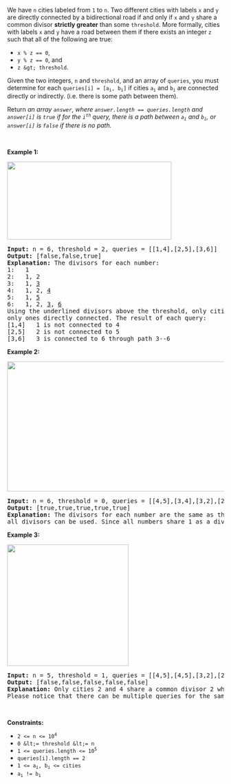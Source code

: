 We have `` n `` cities labeled from `` 1 `` to `` n ``. Two different cities with labels `` x `` and `` y `` are directly connected by a bidirectional road if and only if `` x `` and `` y `` share a common divisor __strictly greater__ than some `` threshold ``. More formally, cities with labels `` x `` and `` y `` have a road between them if there exists an integer `` z `` such that all of the following are true:

*   `` x % z == 0 ``,
*   `` y % z == 0 ``, and
*   `` z &gt; threshold ``.

Given the two integers, `` n `` and `` threshold ``, and an array of `` queries ``, you must determine for each <code>queries[i] = [a<sub>i</sub>, b<sub>i</sub>]</code> if cities <code>a<sub>i</sub></code> and <code>b<sub>i</sub></code> are connected directly or indirectly.&nbsp;(i.e. there is some path between them).

Return _an array _`` answer ``_, where _`` answer.length == queries.length ``_ and _`` answer[i] ``_ is _`` true ``_ if for the _<code>i<sup>th</sup></code>_ query, there is a path between _<code>a<sub>i</sub></code>_ and _<code>b<sub>i</sub></code>_, or _`` answer[i] ``_ is _`` false ``_ if there is no path._

&nbsp;

__Example 1:__

<img alt="" src="https://assets.leetcode.com/uploads/2020/10/09/ex1.jpg" style="width: 382px; height: 181px;"/>

<pre>
<strong>Input:</strong> n = 6, threshold = 2, queries = [[1,4],[2,5],[3,6]]
<strong>Output:</strong> [false,false,true]
<strong>Explanation:</strong> The divisors for each number:
1:   1
2:   1, 2
3:   1, <u>3</u>
4:   1, 2, <u>4</u>
5:   1, <u>5</u>
6:   1, 2, <u>3</u>, <u>6</u>
Using the underlined divisors above the threshold, only cities 3 and 6 share a common divisor, so they are the
only ones directly connected. The result of each query:
[1,4]   1 is not connected to 4
[2,5]   2 is not connected to 5
[3,6]   3 is connected to 6 through path 3--6
</pre>

__Example 2:__

<img alt="" src="https://assets.leetcode.com/uploads/2020/10/10/tmp.jpg" style="width: 532px; height: 302px;"/>

<pre>
<strong>Input:</strong> n = 6, threshold = 0, queries = [[4,5],[3,4],[3,2],[2,6],[1,3]]
<strong>Output:</strong> [true,true,true,true,true]
<strong>Explanation:</strong> The divisors for each number are the same as the previous example. However, since the threshold is 0,
all divisors can be used. Since all numbers share 1 as a divisor, all cities are connected.
</pre>

__Example 3:__

<img alt="" src="https://assets.leetcode.com/uploads/2020/10/17/ex3.jpg" style="width: 282px; height: 282px;"/>

<pre>
<strong>Input:</strong> n = 5, threshold = 1, queries = [[4,5],[4,5],[3,2],[2,3],[3,4]]
<strong>Output:</strong> [false,false,false,false,false]
<strong>Explanation:</strong> Only cities 2 and 4 share a common divisor 2 which is strictly greater than the threshold 1, so they are the only ones directly connected.
Please notice that there can be multiple queries for the same pair of nodes [x, y], and that the query [x, y] is equivalent to the query [y, x].
</pre>

&nbsp;

__Constraints:__

*   <code>2 &lt;= n &lt;= 10<sup>4</sup></code>
*   `` 0 &lt;= threshold &lt;= n ``
*   <code>1 &lt;= queries.length &lt;= 10<sup>5</sup></code>
*   `` queries[i].length == 2 ``
*   <code>1 &lt;= a<sub>i</sub>, b<sub>i</sub> &lt;= cities</code>
*   <code>a<sub>i</sub> != b<sub>i</sub></code>